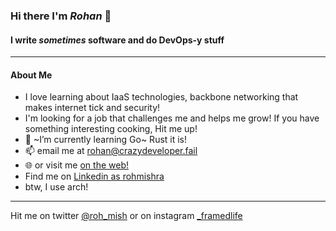 ### Hi there I'm *Rohan* 👋
#### I write _sometimes_ software and do DevOps-y stuff
---

#### About Me
- I love learning about IaaS technologies, backbone networking that makes internet tick and security!
- I'm looking for a job that challenges me and helps me grow! If you have something interesting cooking, Hit me up!
- 🌱 ~I’m currently learning Go~ Rust it is!
- 📫 email me at rohan@crazydeveloper.fail 
- 🌐️ or visit me [on the web!](https://rmishra.me)
- Find me on [Linkedin as rohmishra](https://www.linkedin.com/in/rohmishra)
- btw, I use arch!
---
Hit me on twitter [@roh_mish](https://twitter.com/Roh_Mish) or on instagram [_framedlife](https://www.instagram.com/_framedlife)
